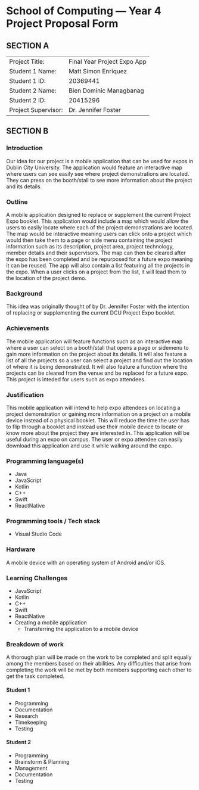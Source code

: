 # School of Computing &mdash; Year 4 Project Proposal Form

## SECTION A

|                     |                             |
|---------------------|-----------------------------|
|Project Title:       | Final Year Project Expo App |
|Student 1 Name:      | Matt Simon Enriquez         |
|Student 1 ID:        | 20369441                    |
|Student 2 Name:      | Bien Dominic Managbanag     |
|Student 2 ID:        | 20415296                    |
|Project Supervisor:  | Dr. Jennifer Foster         |

## SECTION B

### Introduction

Our idea for our project is a mobile application that can be used for expos in Dublin City University. The application would feature an interactive map where users can see easily see where project demonstrations are located. They can press on the booth/stall to see more information about the project and its details.

### Outline

A mobile application designed to replace or supplement the current Project Expo booklet. This application would include a map which would allow the users to easily locate where each of the project demonstrations are located. The map would be interactive meaning users can click onto a project which would then take them to a page or side menu containing the project information such as its description, project area, project technology, member details and their supervisors. The map can then be cleared after the expo has been completed and be repurposed for a future expo meaning it can be reused. The app will also contain a list featuring all the projects in the expo. When a user clicks on a project from the list, it will lead them to the location of the project demo.

### Background

This idea was originally thought of by Dr. Jennifer Foster with the intention of replacing or supplementing the current DCU Project Expo booklet.

### Achievements

The mobile application will feature functions such as an interactive map where a user can select on a booth/stall that opens a page or sidemenu to gain more information on the project about its details. It will also feature a list of all the projects so a user can select a project and find out the location of where it is being demonstrated. It will also feature a function where the projects can be cleared from the venue and be replaced for a future expo. This project is inteded for users such as expo attendees.

### Justification

This mobile application will intend to help expo attendees on locating a project demonstration or gaining more information on a project on a mobile device instead of a physical booklet. This will reduce the time the user has to flip through a booklet and instead use their mobile device to locate or know more about the project they are interested in. This application will be useful during an expo on campus. The user or expo attendee can easily download this application and use it while walking around the expo.

### Programming language(s)

* Java
* JavaScript
* Kotlin
* C++
* Swift
* ReactNative

### Programming tools / Tech stack

* Visual Studio Code

### Hardware

A mobile device with an operating system of Android and/or iOS.

### Learning Challenges

* JavaScript
* Kotlin
* C++
* Swift
* ReactNative
* Creating a mobile application
  * Transferring the application to a mobile device

### Breakdown of work

A thorough plan will be made on the work to be completed and split equally among the members based on their abilities. Any difficulties that arise from completing the work will be met by both members supporting each other to get the task completed.

#### Student 1

* Programming
* Documentation
* Research
* Timekeeping
* Testing

#### Student 2

* Programming
* Brainstorm & Planning
* Management
* Documentation
* Testing
